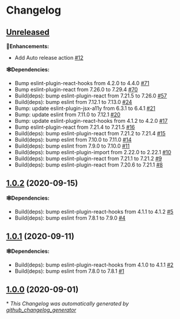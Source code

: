 # Changelog

## [Unreleased](https://github.com/syntro-opensource/eslint-config-base/tree/HEAD)

**🍰Enhancements:**

- Add Auto release action [\#12](https://github.com/syntro-opensource/eslint-config-base/pull/12)

**🕸Dependencies:**

- Bump eslint-plugin-react-hooks from 4.2.0 to 4.4.0 [\#71](https://github.com/syntro-opensource/eslint-config-base/pull/71)
- Bump eslint-plugin-react from 7.26.0 to 7.29.4 [\#70](https://github.com/syntro-opensource/eslint-config-base/pull/70)
- Build\(deps\): bump eslint-plugin-react from 7.21.5 to 7.26.0 [\#57](https://github.com/syntro-opensource/eslint-config-base/pull/57)
- Build\(deps\): bump eslint from 7.12.1 to 7.13.0 [\#24](https://github.com/syntro-opensource/eslint-config-base/pull/24)
- Bump: update eslint-plugin-jsx-a11y from 6.3.1 to 6.4.1 [\#21](https://github.com/syntro-opensource/eslint-config-base/pull/21)
- Bump: update eslint from 7.11.0 to 7.12.1 [\#20](https://github.com/syntro-opensource/eslint-config-base/pull/20)
- Bump: update eslint-plugin-react-hooks from 4.1.2 to 4.2.0 [\#17](https://github.com/syntro-opensource/eslint-config-base/pull/17)
- Bump eslint-plugin-react from 7.21.4 to 7.21.5 [\#16](https://github.com/syntro-opensource/eslint-config-base/pull/16)
- Build\(deps\): bump eslint-plugin-react from 7.21.2 to 7.21.4 [\#15](https://github.com/syntro-opensource/eslint-config-base/pull/15)
- Build\(deps\): bump eslint from 7.10.0 to 7.11.0 [\#14](https://github.com/syntro-opensource/eslint-config-base/pull/14)
- Build\(deps\): bump eslint from 7.9.0 to 7.10.0 [\#11](https://github.com/syntro-opensource/eslint-config-base/pull/11)
- Build\(deps\): bump eslint-plugin-import from 2.22.0 to 2.22.1 [\#10](https://github.com/syntro-opensource/eslint-config-base/pull/10)
- Build\(deps\): bump eslint-plugin-react from 7.21.1 to 7.21.2 [\#9](https://github.com/syntro-opensource/eslint-config-base/pull/9)
- Build\(deps\): bump eslint-plugin-react from 7.20.6 to 7.21.1 [\#8](https://github.com/syntro-opensource/eslint-config-base/pull/8)

## [1.0.2](https://github.com/syntro-opensource/eslint-config-base/tree/1.0.2) (2020-09-15)

**🕸Dependencies:**

- Build\(deps\): bump eslint-plugin-react-hooks from 4.1.1 to 4.1.2 [\#5](https://github.com/syntro-opensource/eslint-config-base/pull/5)
- Build\(deps\): bump eslint from 7.8.1 to 7.9.0 [\#4](https://github.com/syntro-opensource/eslint-config-base/pull/4)

## [1.0.1](https://github.com/syntro-opensource/eslint-config-base/tree/1.0.1) (2020-09-11)

**🕸Dependencies:**

- Build\(deps\): bump eslint-plugin-react-hooks from 4.1.0 to 4.1.1 [\#2](https://github.com/syntro-opensource/eslint-config-base/pull/2)
- Build\(deps\): bump eslint from 7.8.0 to 7.8.1 [\#1](https://github.com/syntro-opensource/eslint-config-base/pull/1)

## [1.0.0](https://github.com/syntro-opensource/eslint-config-base/tree/1.0.0) (2020-09-01)



\* *This Changelog was automatically generated by [github_changelog_generator](https://github.com/github-changelog-generator/github-changelog-generator)*
